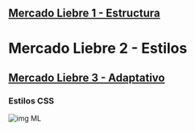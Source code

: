## [Mercado Liebre 1 - Estructura](https://github.com/ema201217/mercado-liebre-uno)
# Mercado Liebre 2 - Estilos
## [Mercado Liebre 3 - Adaptativo](https://github.com/ema201217/mercado-liebre-tres)

### Estilos CSS

![img ML](https://radiografica.org.ar/wp-content/uploads/2021/05/mercado-libre-750x495.jpg)